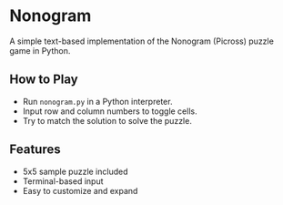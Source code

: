 # Nonogram
A simple text-based implementation of the Nonogram (Picross) puzzle game in Python.

## How to Play
- Run `nonogram.py` in a Python interpreter.
- Input row and column numbers to toggle cells.
- Try to match the solution to solve the puzzle.

## Features
- 5x5 sample puzzle included
- Terminal-based input
- Easy to customize and expand
